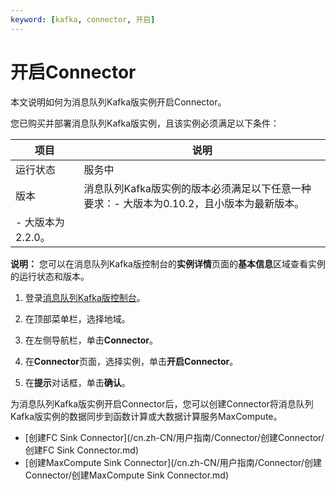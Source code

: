 ```yaml
---
keyword: [kafka, connector, 开启]
---
```


# 开启Connector

本文说明如何为消息队列Kafka版实例开启Connector。

您已购买并部署消息队列Kafka版实例，且该实例必须满足以下条件：

|项目|说明|
|--|--|
|运行状态|服务中|
|版本|消息队列Kafka版实例的版本必须满足以下任意一种要求：-   大版本为0.10.2，且小版本为最新版本。
-   大版本为2.2.0。 |

**说明：** 您可以在消息队列Kafka版控制台的**实例详情**页面的**基本信息**区域查看实例的运行状态和版本。

1.  登录[消息队列Kafka版控制台](https://kafka.console.aliyun.com/?spm=a2c4g.11186623.2.22.6bf72638IfKzDm)。

2.  在顶部菜单栏，选择地域。

3.  在左侧导航栏，单击**Connector**。

4.  在**Connector**页面，选择实例，单击**开启Connector**。

5.  在**提示**对话框，单击**确认**。


为消息队列Kafka版实例开启Connector后，您可以创建Connector将消息队列Kafka版实例的数据同步到函数计算或大数据计算服务MaxCompute。

-   [创建FC Sink Connector](/cn.zh-CN/用户指南/Connector/创建Connector/创建FC Sink Connector.md)
-   [创建MaxCompute Sink Connector](/cn.zh-CN/用户指南/Connector/创建Connector/创建MaxCompute Sink Connector.md)

